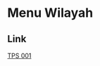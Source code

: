 # Menu Wilayah

## Link

[TPS 001](https://github.com/gigit-pemilu/pemilu-2024-74-sulawesi-tenggara/tree/main/pilpres/hitung-suara/sub/74-sulawesi-tenggara/sub/09-konawe-utara/sub/08-oheo/sub/2004-landawe/sub/001-tps)

